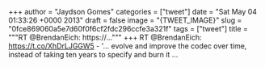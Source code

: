 
+++
author = "Jaydson Gomes"
categories = ["tweet"]
date = "Sat May 04 01:33:26 +0000 2013"
draft = false
image = "{TWEET_IMAGE}"
slug = "0fce869060a5e7d60f0f6cf2fdc296ccfe3a321f"
tags = ["tweet"]
title = """RT @BrendanEich: https://..."""
+++
RT @BrendanEich: https://t.co/XhDrLJGGW5 - '... evolve and improve the codec over time, instead of taking ten years to specify and burn it …
